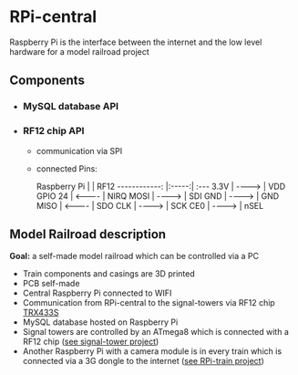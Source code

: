 # RPi-central

Raspberry Pi is the interface between the internet and the low level hardware for a model railroad project

## Components

- ### MySQL database API

- ### RF12 chip API

	- communication via SPI

	- connected Pins: 

		Raspberry Pi  |     | RF12
------------: |:-----:| :---
3.3V		  | ----> | VDD
GPIO 24		  | <---- | NIRQ
MOSI 		  | ----> | SDI
GND			  | ----> | GND
MISO 		  | <---- | SDO
CLK  		  | ----> | SCK
CE0			  | ----> | nSEL

## Model Railroad description

**Goal:** a self-made model railroad which can be controlled via a PC

- Train components and casings are 3D printed
- PCB self-made
- Central Raspberry Pi connected to WIFI
- Communication from RPi-central to the signal-towers via RF12 chip [TRX433S][RF12]
- MySQL database hosted on Raspberry Pi
- Signal towers are controlled by an ATmega8 which is connected with a RF12 chip ([see signal-tower project][signal-tower])
- Another Raspberry Pi with a camera module is in every train which is connected via a 3G dongle to the internet ([see RPi-train project][RPi-train])

[RF12]: http://www.matrixmultimedia.com/resources/files/datasheets/RF%20Solutions%20Transciever.pdf
[signal-tower]: https://github.com/kajuten/
[RPi-train]: https://github.com/kajuten/